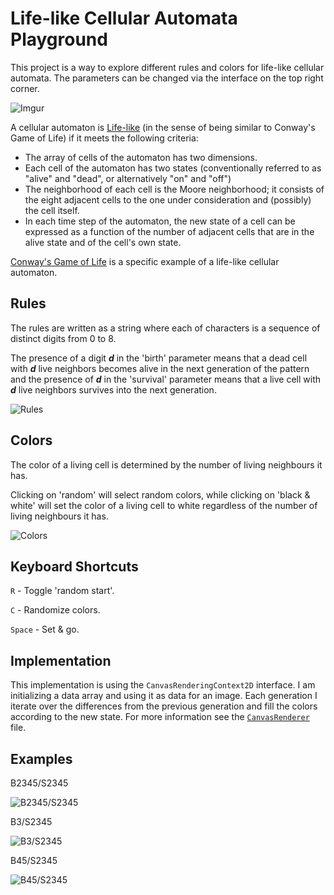 # Life-like Cellular Automata Playground

This project is a way to explore different rules and colors for life-like cellular automata. The parameters can be changed via the interface on the top right corner.

![Imgur](https://github.com/odedw/cellular-automata-playground/raw/gifs/giphy-downsized-large.gif)

A cellular automaton is [Life-like](https://en.wikipedia.org/wiki/Life-like_cellular_automaton) (in the sense of being similar to Conway's Game of Life) if it meets the following criteria:

* The array of cells of the automaton has two dimensions.
* Each cell of the automaton has two states (conventionally referred to as "alive" and "dead", or alternatively "on" and "off")
* The neighborhood of each cell is the Moore neighborhood; it consists of the eight adjacent cells to the one under consideration and (possibly) the cell itself.
* In each time step of the automaton, the new state of a cell can be expressed as a function of the number of adjacent cells that are in the alive state and of the cell's own state.

[Conway's Game of Life](https://en.wikipedia.org/wiki/Conway%27s_Game_of_Life) is a specific example of a life-like cellular automaton.

## Rules
The rules are written as a string where each of characters is a sequence of distinct digits from 0 to 8.

The presence of a digit ***d*** in the 'birth' parameter means that a dead cell with ***d*** live neighbors becomes alive in the next generation of the pattern and the presence of ***d*** in the 'survival' parameter means that a live cell with ***d*** live neighbors survives into the next generation.

![Rules](https://i.imgur.com/w3rFNz1.png?1)

## Colors
The color of a living cell is determined by the number of living neighbours it has.

Clicking on 'random' will select random colors, while clicking on 'black & white' will set the color of a living cell to white regardless of the number of living neighbours it has.

![Colors](https://i.imgur.com/Qxzfnrg.png?1) 

## Keyboard Shortcuts
  `R` - Toggle 'random start'.

  `C` - Randomize colors.

  `Space` - Set & go.

## Implementation

This implementation is using the `CanvasRenderingContext2D` interface. I am initializing a data array and using it as data for an image. Each generation I iterate over the differences from the previous generation and fill the colors according to the new state. For more information see the [`CanvasRenderer`](https://github.com/odedw/cellular-automata-playground/blob/master/src/CanvasRenderer.js) file.

## Examples
B2345/S2345

![B2345/S2345](https://github.com/odedw/cellular-automata-playground/raw/gifs/giphy-downsized-large%20(1).gif)

B3/S2345

![B3/S2345](https://media.giphy.com/media/26n798XxNu7t1OZTq/giphy.gif)

B45/S2345

![B45/S2345](https://media.giphy.com/media/3ov9k6DaKsnqTfLSzm/giphy.gif)
